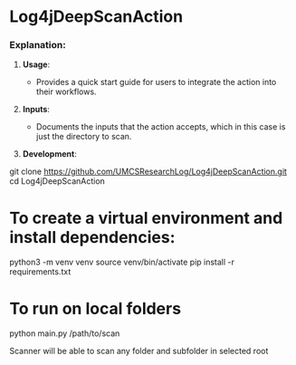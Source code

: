 # Log4jDeepScanAction


### Explanation:

1. **Usage**:
   - Provides a quick start guide for users to integrate the action into their workflows.

2. **Inputs**:
   - Documents the inputs that the action accepts, which in this case is just the directory to scan.

3. **Development**:
   
git clone https://github.com/UMCSResearchLog/Log4jDeepScanAction.git
cd Log4jDeepScanAction

# To create a virtual environment and install dependencies:
python3 -m venv venv
source venv/bin/activate
pip install -r requirements.txt

# To run on local folders
python main.py /path/to/scan

Scanner will be able to scan any folder and subfolder in selected root

